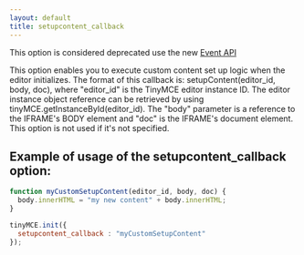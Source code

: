 ```yaml
---
layout: default
title: setupcontent_callback
---
```


This option is considered deprecated use the new [Event API](https://www.tinymce.com/docs-3x/api/class_tinymce.Editor.html/)

This option enables you to execute custom content set up logic when the editor initializes. The format of this callback is: setupContent(editor_id, body, doc), where "editor_id" is the TinyMCE editor instance ID. The editor instance object reference can be retrieved by using tinyMCE.getInstanceById(editor_id). The "body" parameter is a reference to the IFRAME's BODY element and "doc" is the IFRAME's document element. This option is not used if it's not specified.

## Example of usage of the setupcontent_callback option:

```js
function myCustomSetupContent(editor_id, body, doc) {
  body.innerHTML = "my new content" + body.innerHTML;
}

tinyMCE.init({
  setupcontent_callback : "myCustomSetupContent"
});
```
